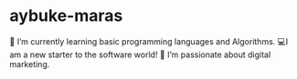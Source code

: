 # aybuke-maras
🔭 I’m currently learning basic programming languages and Algorithms. 💻I am a new starter to the software world! 🌟 I’m passionate about digital marketing.
